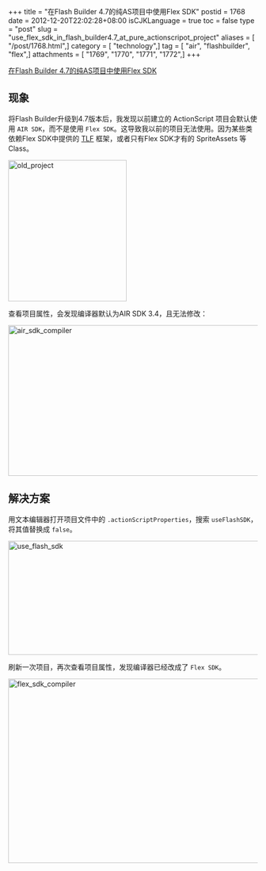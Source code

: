 +++
title = "在Flash Builder 4.7的纯AS项目中使用Flex SDK"
postid = 1768
date = 2012-12-20T22:02:28+08:00
isCJKLanguage = true
toc = false
type = "post"
slug = "use_flex_sdk_in_flash_builder4.7_at_pure_actionscripot_project"
aliases = [ "/post/1768.html",]
category = [ "technology",]
tag = [ "air", "flashbuilder", "flex",]
attachments = [ "1769", "1770", "1771", "1772",]
+++


[在Flash Builder 4.7的纯AS项目中使用Flex SDK](https://blog.zengrong.net/post/1768.html)

## 现象

将Flash Builder升级到4.7版本后，我发现以前建立的 ActionScript 项目会默认使用 `AIR SDK`，而不是使用 `Flex SDK`。这导致我以前的项目无法使用。因为某些类依赖Flex SDK中提供的 [TLF](https://blog.zengrong.net/tag/tlf/) 框架，或者只有Flex SDK才有的 SpriteAssets 等Class。

<img src="/uploads/2012/12/old_project.png" alt="old_project" width="239" height="285" class="aligncenter size-full wp-image-1771" />

查看项目属性，会发现编译器默认为AIR SDK 3.4，且无法修改：

<img src="/uploads/2012/12/air_sdk_compiler.png" alt="air_sdk_compiler" width="521" height="304" class="aligncenter size-full wp-image-1769" />

## 解决方案

用文本编辑器打开项目文件中的 `.actionScriptProperties`，搜索 `useFlashSDK`，将其值替换成 `false`。

<img src="/uploads/2012/12/use_flash_sdk.png" alt="use_flash_sdk" width="781" height="230" class="aligncenter size-full wp-image-1772" />

刷新一次项目，再次查看项目属性，发现编译器已经改成了 `Flex SDK`。

<img src="/uploads/2012/12/flex_sdk_compiler.png" alt="flex_sdk_compiler" width="530" height="372" class="aligncenter size-full wp-image-1770" />
